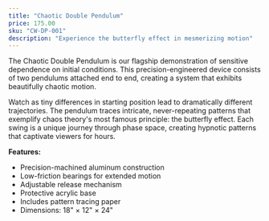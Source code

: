 ```yaml
---
title: "Chaotic Double Pendulum"
price: 175.00
sku: "CW-DP-001"
description: "Experience the butterfly effect in mesmerizing motion"
---
```


The Chaotic Double Pendulum is our flagship demonstration of sensitive dependence on initial conditions. This precision-engineered device consists of two pendulums attached end to end, creating a system that exhibits beautifully chaotic motion.

Watch as tiny differences in starting position lead to dramatically different trajectories. The pendulum traces intricate, never-repeating patterns that exemplify chaos theory's most famous principle: the butterfly effect. Each swing is a unique journey through phase space, creating hypnotic patterns that captivate viewers for hours.

**Features:**
- Precision-machined aluminum construction
- Low-friction bearings for extended motion
- Adjustable release mechanism
- Protective acrylic base
- Includes pattern tracing paper
- Dimensions: 18" × 12" × 24"
